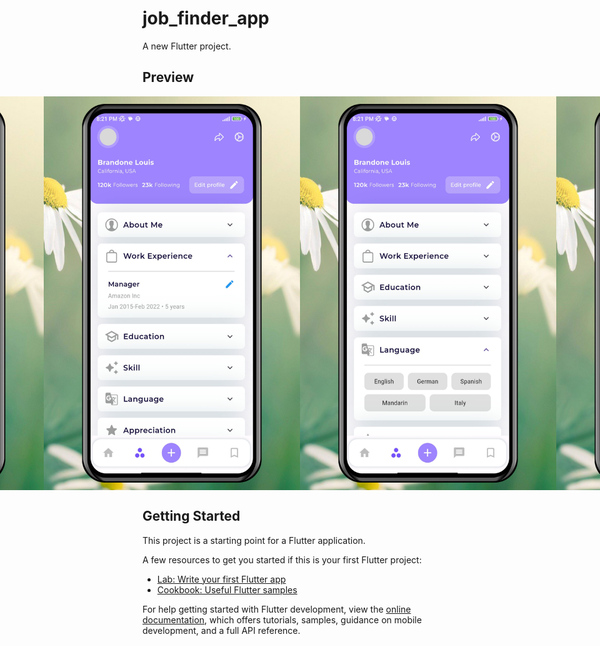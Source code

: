 # job_finder_app

A new Flutter project.

## Preview
<div style="display:flex; justify-content:center;">
    <img src="preview/preview1.png" alt="Preview 1" width="410" height="630">
    <img src="preview/preview2.png" alt="Preview 2" width="410" height="630">
    <img src="preview/preview3.png" alt="Preview 3" width="410" height="630">
    <img src="preview/preview4.png" alt="Preview 4" width="410" height="630">
</div>


## Getting Started

This project is a starting point for a Flutter application.

A few resources to get you started if this is your first Flutter project:

- [Lab: Write your first Flutter app](https://docs.flutter.dev/get-started/codelab)
- [Cookbook: Useful Flutter samples](https://docs.flutter.dev/cookbook)

For help getting started with Flutter development, view the
[online documentation](https://docs.flutter.dev/), which offers tutorials,
samples, guidance on mobile development, and a full API reference.
